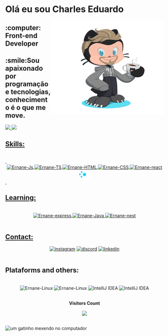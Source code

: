 <div>
  <h1>Olá eu sou Charles Eduardo</h1>
  <img align="right" alt="um gatinho mexendo no computador" height="300" width="360" src="images/myOctocat.png">
</div>
<div>
  <h2>:computer: Front-end Developer</h2>
</div>
<div>
  <h2>:smile:Sou apaixonado por programação e tecnologias, conhecimento é o que me move.</h2>
</div>
<div>
  <a href="https://github.com/EduardoMG12">
  <img height="160em" src="https://github-readme-stats.vercel.app/api?username=EduardoMG12&show_icons=true&theme=dark&include_all_commits=true&count_private=true"/>
  <img height="130em" src="https://github-readme-stats.vercel.app/api/top-langs/?username=EduardoMG12&layout=compact&langs_count=6&theme=dark"/>
</div>

  <h2>Skills:</h2>
<br>
&nbsp;
<div align="center">
  <!-- javascript -->
  <img align="center" title="JavaScript" alt="Ernane-Js" height="30" src="https://img.shields.io/badge/JavaScript-F7DF1E?style=for-the-badge&logo=javascript&logoColor=black">
  <!-- typescript -->
    <img align="center" title="TypeScript" alt="Ernane-TS" height="30" src="https://img.shields.io/badge/TypeScript-007ACC?style=for-the-badge&logo=typescript&logoColor=white">
  <!-- htm5 -->
  <img align="center" title="HTML5" alt="Ernane-HTML" heigth="30" src="https://img.shields.io/badge/HTML5-E34F26?style=for-the-badge&logo=html5&logoColor=white">
  <!-- css3 -->
  <img align="center" title="CSS3" alt="Ernane-CSS" heigth="30" src="https://img.shields.io/badge/CSS3-1572B6?style=for-the-badge&logo=css3&logoColor=white">
  <!-- React -->
  <img align="center" alt="Ernane-react" title="react" height="30" src="https://img.shields.io/badge/React-20232A?style=for-the-badge&logo=react&logoColor=61DAFB">
  <!-- loading... -->
  <img align="center" title="Learning.." alt="Learning.." height="30" src="images/ernane-loading.gif">
</div>
&nbsp;
<h2>Learning:</h2>
<br>
    <div align="center">
      <!-- express -->
  <img align="center" alt="Ernane-express" title="Express" height="30" src="https://img.shields.io/badge/Express.js-404D59?style=for-the-badge">
    <!-- java -->
  <img align="center" title="Java" alt="Ernane-Java" height="30" src="https://img.shields.io/badge/Java-ED8B00?style=for-the-badge&logo=openjdk&logoColor=white">
      <!-- nest -->
       <img align="center" alt="Ernane-nest" title="Nest" height="30" width="20" src="https://cdn.jsdelivr.net/gh/devicons/devicon/icons/nestjs/nestjs-plain.svg">
    </div>
</div>

 <br>
  <h2>Contact:</h2>
<div align="center">
  <!--Instagram-->
  <a href="https://instagram.com/charlesmellog" target="_blank"><img height="30" src="https://img.shields.io/badge/-Instagram-%23E4405F?style=for-the-badge&logo=instagram&logoColor=white" alt="instagram" target="_blank"></a>
  <!--Discord-->
 <a href="https://discord.gg/8DenCnHx" target="_blank"><img height="30" src="https://img.shields.io/badge/Discord-7289DA?style=for-the-badge&logo=discord&logoColor=white" alt="discord" target="_blank"></a> 
  <!-- Linkedin-->
  <a href="https://www.linkedin.com/in/eduardomg12" target="_blank"><img height="30" src="https://img.shields.io/badge/-LinkedIn-%230077B5?style=for-the-badge&logo=linkedin&logoColor=white" alt="linkedin" target="_blank"></a>
</div>
<br>

  <h2>Plataforms and others:</h2>
  <br>
  <div align="center">
  <!-- pop OS -->
  <img align="center" title="Linux" alt="Ernane-Linux" height="30" src="https://img.shields.io/badge/Pop!_OS-48B9C7?style=for-the-badge&logo=Pop!_OS&logoColor=white">
   <!-- Visual Studio Code -->
    <img align="center" title="Visual Studio Code" alt="Ernane-Linux" height="30" src="https://img.shields.io/badge/Visual_Studio_Code-0078D4?style=for-the-badge&logo=visual%20studio%20code&logoColor=white">
        <!-- IntelliJ IDEA -->
       <img align="center" title="IntelliJ IDEA" alt="IntelliJ IDEA" height="30" src="https://img.shields.io/badge/IntelliJ_IDEA-000000.svg?style=for-the-badge&logo=intellij-idea&logoColor=white">
    <!-- FIGMA -->
    <img align="center" title="IntelliJ IDEA" alt="IntelliJ IDEA" height="30" src="https://img.shields.io/badge/Figma-F24E1E?style=for-the-badge&logo=figma&logoColor=white">
    
    
 </div>
<div align="center">
<br>
  <p align="center"><b>Visitors Count</b></p>  
<p align="center"><img align="center" src="https://komarev.com/ghpvc/?username=EduardoMG12&color=gray" /></p> 
<br></div>
  <div>
    <img align="right" alt="um gatinho mexendo no computador" height="800" width="100%" src="https://media.tenor.com/bCfpwMjfAi0AAAAC/cat-typing.gif">
  </div>


<!--

SASS
https://img.shields.io/badge/Sass-CC6699?style=for-the-badge&logo=sass&logoColor=white

TAIL WINDCSS
https://img.shields.io/badge/Tailwind_CSS-38B2AC?style=for-the-badge&logo=tailwind-css&logoColor=white
  
STYLED COMPONENTS
https://img.shields.io/badge/styled--components-DB7093?style=for-the-badge&logo=styled-components&logoColor=white

MYSQL
https://img.shields.io/badge/MySQL-00000F?style=for-the-badge&logo=mysql&logoColor=white

MONGODB
https://img.shields.io/badge/MongoDB-4EA94B?style=for-the-badge&logo=mongodb&logoColor=white

git
https://img.shields.io/badge/GIT-E44C30?style=for-the-badge&logo=git&logoColor=white

-->
